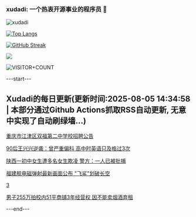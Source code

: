 ### xudadi: 一个热衷开源事业的程序员 👋

![xudadi](https://github-readme-stats-git-masterorgs-github-readme-stats-team.vercel.app/api?username=xudadi)

[![Top Langs](https://github-readme-stats.vercel.app/api/top-langs/?username=xudadi)](https://github.com/anuraghazra/github-readme-stats)

[![GitHub Streak](https://streak-stats.demolab.com?user=xudadi&locale=zh_Hans)](https://git.io/streak-stats)

![](https://raw.githubusercontent.com/xudadi/xudadi/main/assets/github-contribution-grid-snake.svg)

![VISITOR+COUNT](https://komarev.com/ghpvc/?username=xudadi&label=VISITOR+COUNT)


---start---

## Xudadi的每日更新(更新时间:2025-08-05 14:34:58 | 本部分通过Github Actions抓取RSS自动更新, 无意中实现了自动刷绿墙...)

[重庆市江津区双福第二中学校招聘公告](https://www.gongkaoleida.com/article/2549869)

[90后王兴兴逆袭：曾严重偏科 高中时英语只及格过3次](https://m.163.com/news/article/K66MIJIT0514BE2Q.html)

[陕西一初中女生遭多名女生欺凌 警方：一人已被批捕](https://m.163.com/news/article/K66QF6QQ0514R9P4.html)

[福建舰电磁弹射最新画面公布 "飞鲨"划破长空](https://m.163.com/news/article/K65EFSRP05345ARG.html)

[3](https://m.163.com/touch/news/sub/domestic)

[男子255万拍校内51平商铺3年经营权 因不能卖烟酒弃租](https://m.163.com/news/article/K66K1R3B0514R9OJ.html)

---end---
